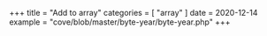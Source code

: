 +++
title = "Add to array"
categories = [ "array" ]
date = 2020-12-14
example = "cove/blob/master/byte-year/byte-year.php"
+++
